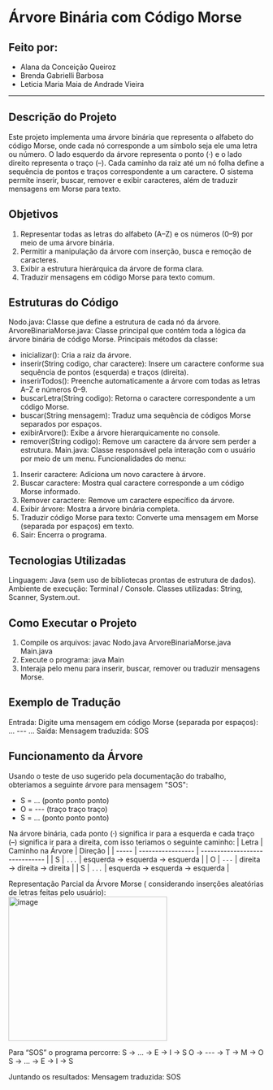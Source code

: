 # Árvore Binária com Código Morse

## Feito por:
  - Alana da Conceição Queiroz
  - Brenda Gabrielli Barbosa
  - Leticia Maria Maia de Andrade Vieira

---

## Descrição do Projeto
Este projeto implementa uma árvore binária que representa o alfabeto do código Morse, onde cada nó corresponde a um símbolo seja ele uma letra ou número. O lado esquerdo da árvore representa o ponto (·) e o lado direito representa o traço (–).
Cada caminho da raiz até um nó folha define a sequência de pontos e traços correspondente a um caractere. O sistema permite inserir, buscar, remover e exibir caracteres, além de traduzir mensagens em Morse para texto.

## Objetivos
  1. Representar todas as letras do alfabeto (A–Z) e os números (0–9) por meio de uma árvore binária.
  2. Permitir a manipulação da árvore com inserção, busca e remoção de caracteres.
  3. Exibir a estrutura hierárquica da árvore de forma clara.
  4. Traduzir mensagens em código Morse para texto comum.

## Estruturas do Código
Nodo.java: Classe que define a estrutura de cada nó da árvore.
ArvoreBinariaMorse.java: Classe principal que contém toda a lógica da árvore binária de código Morse. Principais métodos da classe: 
  - inicializar(): Cria a raiz da árvore.
  - inserir(String codigo, char caractere): Insere um caractere conforme sua sequência de pontos (esquerda) e traços (direita).
  - inserirTodos(): Preenche automaticamente a árvore com todas as letras A–Z e números 0–9.
  - buscarLetra(String codigo): Retorna o caractere correspondente a um código Morse.
  - buscar(String mensagem): Traduz uma sequência de códigos Morse separados por espaços.
  - exibirArvore(): Exibe a árvore hierarquicamente no console.
  - remover(String codigo): Remove um caractere da árvore sem perder a estrutura.
Main.java: Classe responsável pela interação com o usuário por meio de um menu. Funcionalidades do menu:
  1. Inserir caractere: Adiciona um novo caractere à árvore.
  2. Buscar caractere: Mostra qual caractere corresponde a um código Morse informado.
  3. Remover caractere: Remove um caractere específico da árvore.
  4. Exibir árvore: Mostra a árvore binária completa.
  5. Traduzir código Morse para texto: Converte uma mensagem em Morse (separada por espaços) em texto.
  6. Sair: Encerra o programa.

## Tecnologias Utilizadas
Linguagem: Java (sem uso de bibliotecas prontas de estrutura de dados).
Ambiente de execução: Terminal / Console.
Classes utilizadas: String, Scanner, System.out.

## Como Executar o Projeto
1. Compile os arquivos:
   javac Nodo.java ArvoreBinariaMorse.java Main.java
2. Execute o programa:
   java Main
3. Interaja pelo menu para inserir, buscar, remover ou traduzir mensagens Morse.

## Exemplo de Tradução
Entrada:
  Digite uma mensagem em código Morse (separada por espaços): ... --- ...
Saída:
  Mensagem traduzida: SOS

## Funcionamento da Árvore
Usando o teste de uso sugerido pela documentação do trabalho, obteriamos a seguinte árvore para mensagem "SOS":
  - S = ... (ponto ponto ponto)
  - O = --- (traço traço traço)
  - S = ... (ponto ponto ponto)

Na árvore binária, cada ponto (·) significa ir para a esquerda e cada traço (–) significa ir para a direita, com isso teriamos o seguinte caminho:
| Letra | Caminho na Árvore | Direção                        |
| ----- | ----------------- | ------------------------------ |
| S     | `...`             | esquerda → esquerda → esquerda |
| O     | `---`             | direita → direita → direita    |
| S     | `...`             | esquerda → esquerda → esquerda |

Representação Parcial da Árvore Morse ( considerando inserções aleatórias de letras feitas pelo usuário):
<img width="312" height="284" alt="image" src="https://github.com/user-attachments/assets/e7104615-8c32-4bb2-b9d5-efad1748fc90" />

            
Para “SOS” o programa percorre:
  S  → ... → E → I → S
  O  → --- → T → M → O
  S  → ... → E → I → S

Juntando os resultados: 
  Mensagem traduzida: SOS
